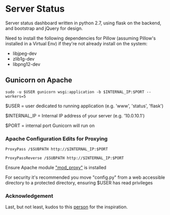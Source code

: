 Server Status
=============

Server status dashboard written in python 2.7, using flask on the backend, and bootstrap and jQuery for design.


Need to install the following dependencies for Pillow (assuming Pillow's installed in a Virtual Env) 
if they're not already install on the system:

* libjpeg-dev
* zlib1g-dev
* libpng12-dev


## Gunicorn on Apache ## 

    sudo -u $USER gunicorn wsgi:application -b $INTERNAL_IP:$PORT --workers=5

$USER = user dedicated to running application (e.g. 'www', 'status', 'flask')

$INTERNAL_IP = Internal IP address of your server (e.g. '10.0.10.1')

$PORT = internal port Gunicorn will run on


### Apache Configuration Edits for Proxying ###

    ProxyPass /$SUBPATH http://$INTERNAL_IP:$PORT

    ProxyPassReverse /$SUBPATH http://$INTERNAL_IP:$PORT

Ensure Apache module ["mod_proxy"](http://httpd.apache.org/docs/2.2/mod/mod_proxy.html) is installed 

For security it's recommended you move "config.py" from a web accessible directory 
to a protected directory, ensuring $USER has read privileges



### Acknowledgement ###
Last, but not least, kudos to this [person](http://d4rk.co/) for the inspiration.